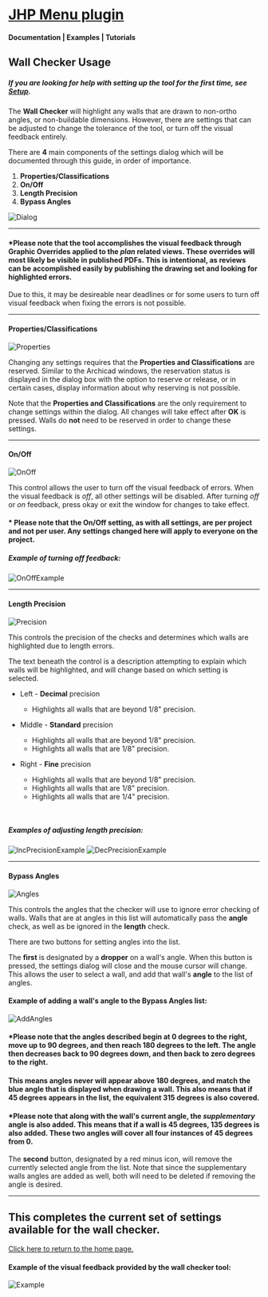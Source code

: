 # [JHP Menu plugin](../README.md)
#### Documentation | Examples | Tutorials

## Wall Checker Usage

##### If you are looking for help with setting up the tool for the first time, see [Setup](SETUP.md).

The **Wall Checker** will highlight any walls that are drawn to non-ortho angles, or non-buildable dimensions. 
However, there are settings that can be adjusted to change the tolerance of the tool, or turn off the visual feedback entirely.

There are **4** main components of the settings dialog which will be documented through this guide, in order of importance.

1. **Properties/Classifications**
2. **On/Off**
3. **Length Precision**
4. **Bypass Angles**

![Dialog](IMAGES/WallCheckerDialogOverallMarked.png)

---

#### *Please note that the tool accomplishes the visual feedback through **Graphic Overrides** applied to the *plan* related views. These overrides will most likely be visible in published PDFs. This is intentional, as reviews can be accomplished easily by publishing the drawing set and looking for highlighted errors. 


Due to this, it may be desireable near deadlines or for some users to turn off visual feedback when fixing the errors is not possible. 

---

#### Properties/Classifications

![Properties](IMAGES/WallCheckerDialogReservation.png)

Changing any settings requires that the **Properties and Classifications** are reserved. Similar to the Archicad windows, the reservation status is displayed in the dialog box with the option to reserve or release, or in certain cases, display information about why reserving is not possible.

Note that the **Properties and Classifications** are the only requirement to change settings within the dialog. All changes will take effect after **OK** is pressed. Walls do **not** need to be reserved in order to change these settings.

---

#### On/Off

![OnOff](IMAGES/WallCheckerDialogOnOff.png)

This control allows the user to turn off the visual feedback of errors. When the visual feedback is *off*, all other settings will be disabled. After turning *off* or *on* feedback, press okay or exit the window for changes to take effect.

#### * Please note that the On/Off setting, as with all settings, are __per project__ and not per user. Any settings changed here will apply to everyone on the project.

##### Example of turning off feedback:
![OnOffExample](IMAGES/TurnOffFeedback.gif)

---

#### Length Precision

![Precision](IMAGES/WallCheckerDialogPrecision.png)

This controls the precision of the checks and determines which walls are highlighted due to length errors. 

The text beneath the control is a description attempting to explain which walls will be highlighted, and will change based on which setting is selected.

- Left - **Decimal** precision
    - Highlights all walls that are beyond 1/8" precision.

- Middle - **Standard** precision
    - Highlights all walls that are beyond 1/8" precision.
    - Highlights all walls that are 1/8" precision.

- Right - **Fine** precision
    - Highlights all walls that are beyond 1/8" precision.
    - Highlights all walls that are 1/8" precision.
    - Highlights all walls that are 1/4" precision.

</br>

##### Examples of adjusting length precision:
![IncPrecisionExample](IMAGES/IncreasePrecision.gif)
![DecPrecisionExample](IMAGES/ReducePrecision.gif)

---

#### Bypass Angles

![Angles](IMAGES/WallCheckerDialogAngles.png)

This controls the angles that the checker will use to ignore error checking of walls. Walls that are at angles in this list will automatically pass the **angle** check, as well as be ignored in the **length** check.

There are two buttons for setting angles into the list. 

The **first** is designated by a **dropper** on a wall's angle. When this button is pressed, the settings dialog will close and the mouse cursor will change. This allows the user to select a wall, and add that wall's **angle** to the list of angles.

#### Example of adding a wall's angle to the Bypass Angles list:

![AddAngles](IMAGES/AddAngles.gif)

#### *Please note that the angles described begin at 0 degrees to the right, move up to 90 degrees, and then reach 180 degrees to the left. The angle then decreases back to 90 degrees down, and then back to zero degrees to the right. 

#### This means angles never will appear above 180 degrees, and match the blue angle that is displayed when drawing a wall. This also means that if 45 degrees appears in the list, the equivalent 315 degrees is also covered.

#### *Please note that along with the wall's current angle, the *supplementary* angle is also added. This means that if a wall is 45 degrees, 135 degrees is also added. These two angles will cover all four instances of 45 degrees from 0.

The **second** button, designated by a red minus icon, will remove the currently selected angle from the list. Note that since the supplementary walls angles are added as well, both will need to be deleted if removing the angle is desired.

---

## This completes the current set of settings available for the wall checker.

[Click here to return to the home page.](../README.md)

#### Example of the visual feedback provided by the wall checker tool:

![Example](IMAGES/FeedbackExample.gif)